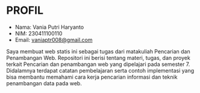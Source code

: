 # PROFIL

- Nama: Vania Putri Haryanto
- NIM: 230411100110
- Email: vaniaptr008@gmail.com

Saya membuat web statis ini sebagai tugas dari matakuliah Pencarian dan Penambangan Web.
Repositori ini berisi tentang materi, tugas, dan proyek terkait Pencarian dan penambangan web yang dipelajari pada semester 7.
Didalamnya terdapat catatan pembelajaran serta contoh implementasi yang bisa membantu memahami cara kerja pencarian informasi dan teknik penambangan data pada web.

